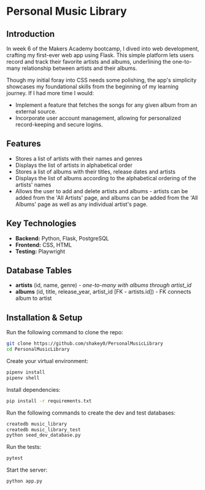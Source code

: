 # Personal Music Library

## Introduction
In week 6 of the Makers Academy bootcamp, I dived into web development, crafting my first-ever web app using Flask. This simple platform lets users record and track their favorite artists and albums, underlining the one-to-many relationship between artists and their albums.

Though my initial foray into CSS needs some polishing, the app's simplicity showcases my foundational skills from the beginning of my learning journey.
If I had more time I would:
- Implement a feature that fetches the songs for any given album from an external source.
- Incorporate user account management, allowing for personalized record-keeping and secure logins.

## Features

- Stores a list of artists with their names and genres
- Displays the list of artists in alphabetical order
- Stores a list of albums with their titles, release dates and artists
- Displays the list of albums according to the alphabetical ordering of the artists' names
- Allows the user to add and delete artists and albums - artists can be added from the 'All Artists' page, and albums can be added from the 'All Albums' page as well as any individual artist's page.

## Key Technologies

- **Backend:** Python, Flask, PostgreSQL
- **Frontend:** CSS, HTML
- **Testing:** Playwright

## Database Tables

- **artists** (id, name, genre) - <em>one-to-many with albums through artist_id</em>
- **albums** (id, title, release_year, artist_id [FK - artists.id]) - FK connects album to artist

## Installation & Setup

Run the following command to clone the repo:
```bash
git clone https://github.com/shakey0/PersonalMusicLibrary
cd PersonalMusicLibrary
```

Create your virtual environment:
```bash
pipenv install
pipenv shell
```

Install dependencies:
```bash
pip install -r requirements.txt
```

Run the following commands to create the dev and test databases:
```bash
createdb music_library
createdb music_library_test
python seed_dev_database.py
```

Run the tests:
```bash
pytest
```

Start the server:
```bash
python app.py
```